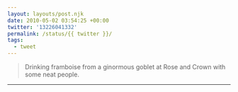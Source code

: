 ```yaml
---
layout: layouts/post.njk
date: 2010-05-02 03:54:25 +00:00
twitter: '13226041332'
permalink: /status/{{ twitter }}/
tags: 
  - tweet
---
```


> Drinking framboise from a ginormous goblet at Rose and Crown with some neat people.

---
